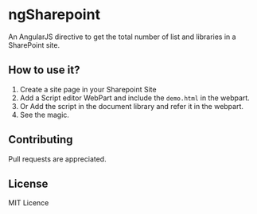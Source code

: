 # ngSharepoint
An AngularJS directive to get the total number of list and libraries in a SharePoint site.

## How to use it?

1. Create a site page in your Sharepoint Site
2. Add a Script editor WebPart and include the `demo.html` in the webpart.
3. Or Add the script in the document library and refer it in the webpart.
4. See the magic.

## Contributing

Pull requests are appreciated.

## License

MIT Licence
